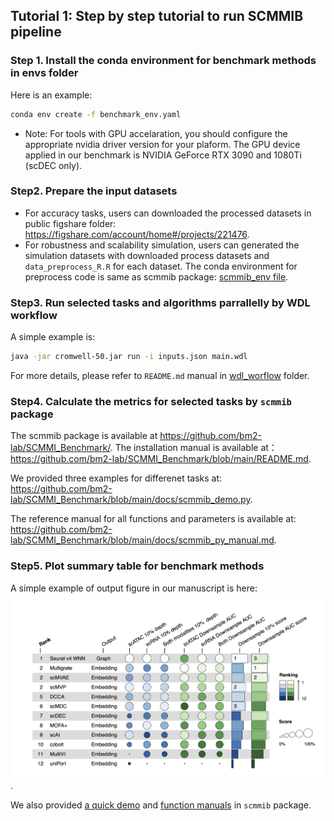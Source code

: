 ## Tutorial 1: Step by step tutorial to run SCMMIB pipeline

### Step 1. Install the conda environment for benchmark methods in envs folder 
Here is an example:
```Bash
conda env create -f benchmark_env.yaml
``` 

- Note: For tools with GPU accelaration, you should configure the appropriate nvidia driver version for your plaform. The GPU device applied in our benchmark is NVIDIA GeForce RTX 3090 and 1080Ti (scDEC only).

### Step2. Prepare the input datasets

- For accuracy tasks, users can downloaded the processed datasets in public figshare folder: https://figshare.com/account/home#/projects/221476.
- For robustness and scalability simulation, users can generated the simulation datasets with downloaded process datasets and `data_preprocess_R.R` for each dataset. The conda environment for preprocess code is same as scmmib package: [scmmib_env file](https://github.com/bm2-lab/SCMMI_Benchmark/blob/main/scmmib_env.yml). 


### Step3. Run selected tasks and algorithms parrallelly by WDL workflow
A simple example is:
```Bash
java -jar cromwell-50.jar run -i inputs.json main.wdl
```
For more details, please refer to `README.md` manual in [wdl_worflow](../wdl_workflow/) folder.



### Step4. Calculate the metrics for selected tasks by `scmmib` package

The scmmib package is available at https://github.com/bm2-lab/SCMMI_Benchmark/. The installation manual is available at： https://github.com/bm2-lab/SCMMI_Benchmark/blob/main/README.md.

We provided three examples for differenet tasks at: https://github.com/bm2-lab/SCMMI_Benchmark/blob/main/docs/scmmib_demo.py. <br> 

The reference manual for all functions and parameters is available at: https://github.com/bm2-lab/SCMMI_Benchmark/blob/main/docs/scmmib_py_manual.md. <br>

### Step5. Plot summary table for benchmark methods

A simple example of output figure in our manuscript is here:
![rank_plot](./pair_RNA_ATAC_robustness.png).

We also provided [a quick demo](https://github.com/bm2-lab/SCMMI_Benchmark/blob/main/docs/scmmib_summary_table_demo.r) and [function manuals](https://github.com/bm2-lab/SCMMI_Benchmark/blob/main/docs/scmmib_tab_r_manual.md) in `scmmib` package. 